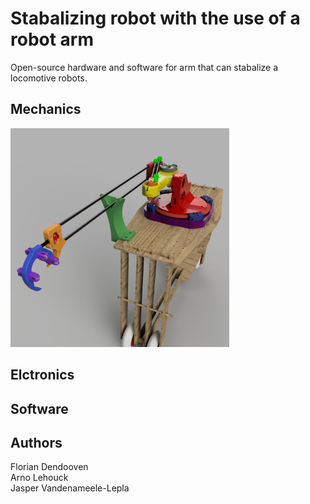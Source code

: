 # Stabalizing robot with the use of a robot arm
Open-source hardware and software for arm that can stabalize a locomotive robots. 

## Mechanics
<a href="/mechanics"><img src="mechanics/renders/unstableTestPlatform_2023-May-19_11-31-35AM-000_CustomizedView20045849641_jpg.jpg" width="350"></a>

## Elctronics

## Software

## Authors
Florian Dendooven <br />
Arno Lehouck <br />
Jasper Vandenameele-Lepla
